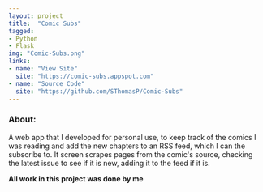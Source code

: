 ```yaml
---
layout: project
title:  "Comic Subs"
tagged:
- Python
- Flask
img: "Comic-Subs.png"
links:
- name: "View Site"
  site: "https://comic-subs.appspot.com"
- name: "Source Code"
  site: "https://github.com/SThomasP/Comic-Subs"
---
```

### About:

A web app that I developed for personal use, to keep track of the comics I was reading and add the new chapters to an RSS feed, which I can the subscribe to. It screen scrapes pages from the comic's source, checking the latest issue to see if it is new, adding it to the feed if it is.

**All work in this project was done by me**
